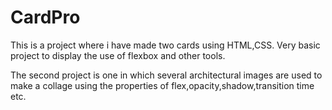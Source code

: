 # CardPro
This is a project where i have made two cards using HTML,CSS.
Very basic project to display the use of flexbox and other tools.

The second project is one in which several architectural images are used to make a collage using the properties of flex,opacity,shadow,transition time etc.
